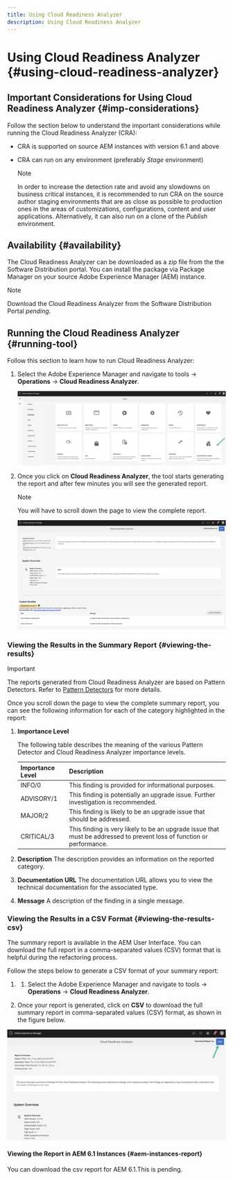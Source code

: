 ```yaml
---
title: Using Cloud Readiness Analyzer
description: Using Cloud Readiness Analyzer
---
```


# Using Cloud Readiness Analyzer {#using-cloud-readiness-analyzer}

## Important Considerations for Using Cloud Readiness Analyzer {#imp-considerations}

Follow the section below to understand the important considerations while running the Cloud Readiness Analyzer (CRA):

* CRA is supported on source AEM instances with version 6.1 and above
* CRA can run on any environment (preferably *Stage* environment)

   >[!NOTE]
   >In order to increase the detection rate and avoid any slowdowns on business critical instances, it is recommended to run CRA on the source author staging environments that are as close as possible to production ones in the areas of customizations, configurations, content and user applications. Alternatively, it can also run on a clone of the *Publish* environment.

## Availability {#availability}

The Cloud Readiness Analyzer can be downloaded as a zip file from the the Software Distribution portal. You can install the package via Package Manager on your source Adobe Experience Manager (AEM) instance.

>[!NOTE]
>Download the Cloud Readiness Analyzer from the Software Distribution Portal *pending*.

## Running the Cloud Readiness Analyzer {#running-tool}

Follow this section to learn how to run Cloud Readiness Analyzer:

1. Select the Adobe Experience Manager and navigate to tools -> **Operations** -> **Cloud Readiness Analyzer**.

   ![image](/help/move-to-cloud-service/cloud-readiness-analyzer/assets/cra-1.png)

1. Once you click on **Cloud Readiness Analyzer**, the tool starts generating the report and after few minutes you will see the generated report.

   >[!NOTE]
   >You will have to scroll down the page to view the complete report.

   ![image](/help/move-to-cloud-service/cloud-readiness-analyzer/assets/cra-2.png)

### Viewing the Results in the Summary Report {#viewing-the-results}

>[!IMPORTANT]
>The reports generated from Cloud Readiness Analyzer are based on Pattern Detectors. Refer to [Pattern Detectors](https://docs.adobe.com/content/help/en/experience-manager-65/deploying/upgrading/pattern-detector.html) for more details.

Once you scroll down the page to view the complete summary report, you can see the following information for each of the category highlighted in the report:

1. **Importance Level**

   The following table describes the meaning of the various Pattern Detector and Cloud Readiness Analyzer importance levels.

   |Importance Level|Description|
   |--- |--- |
   |INFO/0|This finding is provided for informational purposes.|
   |ADVISORY/1|This finding is potentially an upgrade issue. Further investigation is recommended.|
   |MAJOR/2|This finding is likely to be an upgrade issue that should be addressed.|
   |CRITICAL/3|This finding is very likely to be an upgrade issue that must be addressed to prevent loss of function or performance.|

1. **Description**
   The description provides an information on the reported category.

1. **Documentation URL**
   The documentation URL allows you to view the technical documentation for the associated type.

1. **Message**
   A description of the finding in a single message.

### Viewing the Results in a CSV Format {#viewing-the-results-csv}

The summary report is available in the AEM User Interface. You can download the full report in a comma-separated values (CSV) format that is helpful during the refactoring process.

Follow the steps below to generate a CSV format of your summary report:

1. 1. Select the Adobe Experience Manager and navigate to tools -> **Operations** -> **Cloud Readiness Analyzer**.

1. Once your report is generated, click on **CSV** to download the full summary report in comma-separated values (CSV) format, as shown in the figure below.

![image](/help/move-to-cloud-service/cloud-readiness-analyzer/assets/cra-3.png)


#### Viewing the Report in AEM 6.1 Instances {#aem-instances-report}

You can download the csv report for AEM 6.1.This is pending. 

